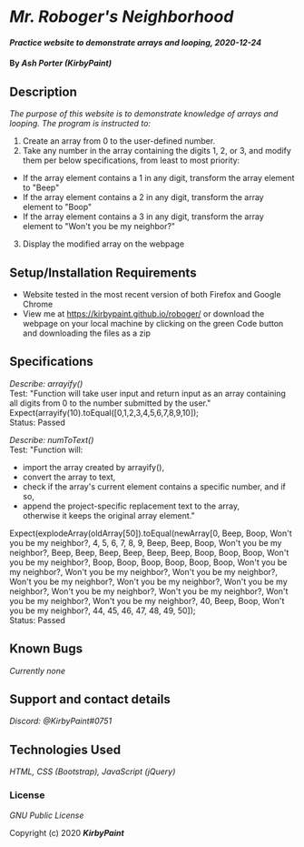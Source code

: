 # _Mr. Roboger's Neighborhood_

#### _Practice website to demonstrate arrays and looping, 2020-12-24_

#### By _**Ash Porter (KirbyPaint)**_

## Description

_The purpose of this website is to demonstrate knowledge of arrays and looping. The program is instructed to:_  
1. Create an array from 0 to the user-defined number.  
2. Take any number in the array containing the digits 1, 2, or 3, and modify them per below specifications, from least to most priority:
  * If the array element contains a 1 in any digit, transform the array element to "Beep"
  * If the array element contains a 2 in any digit, transform the array element to "Boop"
  * If the array element contains a 3 in any digit, transform the array element to "Won't you be my neighbor?"
3. Display the modified array on the webpage

## Setup/Installation Requirements

* Website tested in the most recent version of both Firefox and Google Chrome
* View me at https://kirbypaint.github.io/roboger/ or download the webpage on your local machine by clicking on the green Code button and downloading the files as a zip

## Specifications

_Describe: arrayify()_  
Test: "Function will take user input and return input as an array containing all digits from 0 to the number submitted by the user."  
Expect(arrayify(10).toEqual([0,1,2,3,4,5,6,7,8,9,10]);  
Status: Passed  

_Describe: numToText()_  
Test: "Function will:  
* import the array created by arrayify(),  
* convert the array to text,  
* check if the array's current element contains a specific number, and if so,  
* append the project-specific replacement text to the array,  
otherwise it keeps the original array element."  

Expect(explodeArray(oldArray[50]).toEqual(newArray[0, Beep, Boop, Won't you be my neighbor?, 4, 5, 6, 7, 8, 9, Beep, Beep, Boop, Won't you be my neighbor?, Beep, Beep, Beep, Beep, Beep, Beep, Boop, Boop, Boop, Won't you be my neighbor?, Boop, Boop, Boop, Boop, Boop, Boop, Won't you be my neighbor?, Won't you be my neighbor?, Won't you be my neighbor?, Won't you be my neighbor?, Won't you be my neighbor?, Won't you be my neighbor?, Won't you be my neighbor?, Won't you be my neighbor?, Won't you be my neighbor?, Won't you be my neighbor?, 40, Beep, Boop, Won't you be my neighbor?, 44, 45, 46, 47, 48, 49, 50]);  
Status: Passed

## Known Bugs

_Currently none_

## Support and contact details

_Discord: @KirbyPaint#0751_

## Technologies Used

_HTML, CSS (Bootstrap), JavaScript (jQuery)_

### License

*GNU Public License*

Copyright (c) 2020 **_KirbyPaint_**